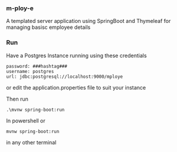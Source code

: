 ### m-ploy-e

A templated server application using SpringBoot and Thymeleaf for managing basisc employee details

### Run

Have a Postgres Instance running using these credentials

    password: ###hashtag###
    username: postgres
    url: jdbc:postgresql://localhost:9000/mploye

or edit the application.properties file to suit your instance

Then run

    .\mvnw spring-boot:run

In powershell or

    mvnw spring-boot:run 

  in any other terminal

